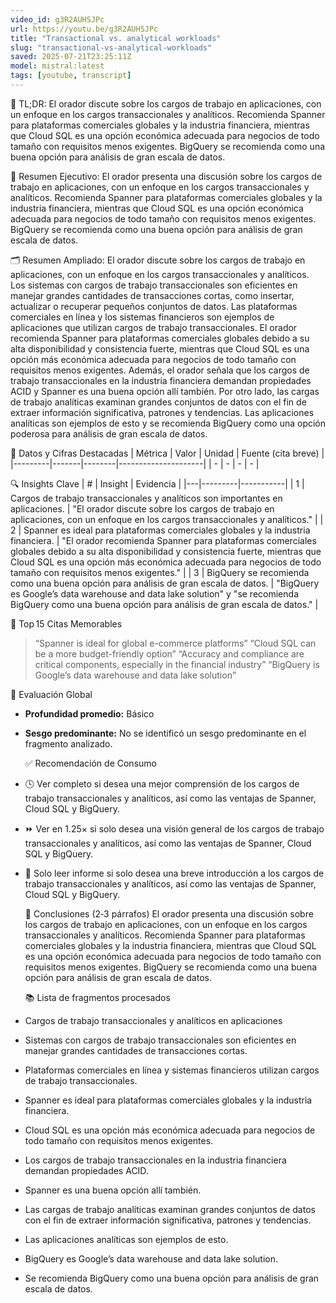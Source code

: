 ```yaml
---
video_id: g3R2AUHSJPc
url: https://youtu.be/g3R2AUHSJPc
title: "Transactional vs. analytical workloads"
slug: "transactional-vs-analytical-workloads"
saved: 2025-07-21T23:25:11Z
model: mistral:latest
tags: [youtube, transcript]
---
```



📌 TL;DR: El orador discute sobre los cargos de trabajo en aplicaciones, con un enfoque en los cargos transaccionales y analíticos. Recomienda Spanner para plataformas comerciales globales y la industria financiera, mientras que Cloud SQL es una opción económica adecuada para negocios de todo tamaño con requisitos menos exigentes. BigQuery se recomienda como una buena opción para análisis de gran escala de datos.

  📰 Resumen Ejecutivo: El orador presenta una discusión sobre los cargos de trabajo en aplicaciones, con un enfoque en los cargos transaccionales y analíticos. Recomienda Spanner para plataformas comerciales globales y la industria financiera, mientras que Cloud SQL es una opción económica adecuada para negocios de todo tamaño con requisitos menos exigentes. BigQuery se recomienda como una buena opción para análisis de gran escala de datos.

  🗂️ Resumen Ampliado: El orador discute sobre los cargos de trabajo en aplicaciones, con un enfoque en los cargos transaccionales y analíticos. Los sistemas con cargos de trabajo transaccionales son eficientes en manejar grandes cantidades de transacciones cortas, como insertar, actualizar o recuperar pequeños conjuntos de datos. Las plataformas comerciales en línea y los sistemas financieros son ejemplos de aplicaciones que utilizan cargos de trabajo transaccionales. El orador recomienda Spanner para plataformas comerciales globales debido a su alta disponibilidad y consistencia fuerte, mientras que Cloud SQL es una opción más económica adecuada para negocios de todo tamaño con requisitos menos exigentes. Además, el orador señala que los cargos de trabajo transaccionales en la industria financiera demandan propiedades ACID y Spanner es una buena opción allí también. Por otro lado, las cargas de trabajo analíticas examinan grandes conjuntos de datos con el fin de extraer información significativa, patrones y tendencias. Las aplicaciones analíticas son ejemplos de esto y se recomienda BigQuery como una opción poderosa para análisis de gran escala de datos.

  🔢 Datos y Cifras Destacadas
| Métrica | Valor | Unidad | Fuente (cita breve) |
|---------|-------|--------|---------------------|
| - | -     | -      | -                  |

  🔍 Insights Clave
| # | Insight | Evidencia |
|---|---------|-----------|
| 1 | Cargos de trabajo transaccionales y analíticos son importantes en aplicaciones. | "El orador discute sobre los cargos de trabajo en aplicaciones, con un enfoque en los cargos transaccionales y analíticos." |
| 2 | Spanner es ideal para plataformas comerciales globales y la industria financiera. | "El orador recomienda Spanner para plataformas comerciales globales debido a su alta disponibilidad y consistencia fuerte, mientras que Cloud SQL es una opción más económica adecuada para negocios de todo tamaño con requisitos menos exigentes." |
| 3 | BigQuery se recomienda como una buena opción para análisis de gran escala de datos. | "BigQuery es Google’s data warehouse and data lake solution" y "se recomienda BigQuery como una buena opción para análisis de gran escala de datos." |

  💬 Top 15 Citas Memorables
> “Spanner is ideal for global e-commerce platforms”
> “Cloud SQL can be a more budget-friendly option”
> “Accuracy and compliance are critical components, especially in the financial industry”
> “BigQuery is Google’s data warehouse and data lake solution”

  🧮 Evaluación Global
- **Profundidad promedio:** Básico
- **Sesgo predominante:** No se identificó un sesgo predominante en el fragmento analizado.

  ✅ Recomendación de Consumo
- 🕓 Ver completo si desea una mejor comprensión de los cargos de trabajo transaccionales y analíticos, así como las ventajas de Spanner, Cloud SQL y BigQuery.
- ⏩ Ver en 1.25× si solo desea una visión general de los cargos de trabajo transaccionales y analíticos, así como las ventajas de Spanner, Cloud SQL y BigQuery.
- 📄 Solo leer informe si solo desea una breve introducción a los cargos de trabajo transaccionales y analíticos, así como las ventajas de Spanner, Cloud SQL y BigQuery.

  🏁 Conclusiones (2‑3 párrafos)
El orador presenta una discusión sobre los cargos de trabajo en aplicaciones, con un enfoque en los cargos transaccionales y analíticos. Recomienda Spanner para plataformas comerciales globales y la industria financiera, mientras que Cloud SQL es una opción económica adecuada para negocios de todo tamaño con requisitos menos exigentes. BigQuery se recomienda como una buena opción para análisis de gran escala de datos.

  📚 Lista de fragmentos procesados
- Cargos de trabajo transaccionales y analíticos en aplicaciones
- Sistemas con cargos de trabajo transaccionales son eficientes en manejar grandes cantidades de transacciones cortas.
- Plataformas comerciales en línea y sistemas financieros utilizan cargos de trabajo transaccionales.
- Spanner es ideal para plataformas comerciales globales y la industria financiera.
- Cloud SQL es una opción más económica adecuada para negocios de todo tamaño con requisitos menos exigentes.
- Los cargos de trabajo transaccionales en la industria financiera demandan propiedades ACID.
- Spanner es una buena opción allí también.
- Las cargas de trabajo analíticas examinan grandes conjuntos de datos con el fin de extraer información significativa, patrones y tendencias.
- Las aplicaciones analíticas son ejemplos de esto.
- BigQuery es Google’s data warehouse and data lake solution.
- Se recomienda BigQuery como una buena opción para análisis de gran escala de datos.